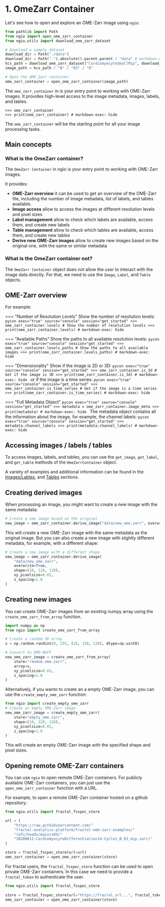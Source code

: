 # 1. OmeZarr Container

Let's see how to open and explore an OME-Zarr image using `ngio`:

```python exec="true" source="material-block" session="get_started"
from pathlib import Path
from ngio import open_ome_zarr_container
from ngio.utils import download_ome_zarr_dataset

# Download a sample dataset
download_dir = Path("./data")
download_dir = Path(".").absolute().parent.parent / "data" # markdown-exec: hide
hcs_path = download_ome_zarr_dataset("CardiomyocyteSmallMip", download_dir=download_dir)
image_path = hcs_path / "B" / "03" / "0"

# Open the OME-Zarr container
ome_zarr_container = open_ome_zarr_container(image_path)
```

The `ome_zarr_container` in is your entry point to working with OME-Zarr images. It provides high-level access to the image metadata, images, labels, and tables.

```pycon exec="true" source="console" session="get_started"
>>> ome_zarr_container
>>> print(ome_zarr_container) # markdown-exec: hide
```

The `ome_zarr_container` will be the starting point for all your image processing tasks.

## Main concepts

### What is the OmeZarr container?

The `OmeZarr Container` in ngio is your entry point to working with OME-Zarr images.

It provides:

- **OME-Zarr overview** it can be used to get an overview of the OME-Zarr file, including the number of image metadata, list
of labels, and tables available.
- **Image access** allow to access the images at different resolution levels and pixel sizes
- **Label management** allow to check which labels are available, access them, and create new labels
- **Table management** allow to check which tables are available, access them, and create new tables
- **Derive new OME-Zarr images** allow to create new images based on the original one, with the same or similar metadata

### What is the OmeZarr container not?

The `OmeZarr Container` object does not allow the user to interact with the image data directly. For that, we need to use the `Image`, `Label`, and `Table` objects.

## OME-Zarr overview

For example:

=== "Number of Resolution Levels"
    Show the number of resolution levels:
    ```pycon exec="true" source="console" session="get_started"
    >>> ome_zarr_container.levels # Show the number of resolution levels
    >>> print(ome_zarr_container.levels) # markdown-exec: hide
    ```

=== "Available Paths"
    Show the paths to all available resolution levels:
    ```pycon exec="true" source="console" session="get_started"
    >>> ome_zarr_container.levels_paths # Show the paths to all available images
    >>> print(ome_zarr_container.levels_paths) # markdown-exec: hide
    ```

=== "Dimensionality"
    Show if the image is 2D or 3D:
    ```pycon exec="true" source="console" session="get_started"
    >>> ome_zarr_container.is_3d # Get if the image is 3D
    >>> print(ome_zarr_container.is_3d) # markdown-exec: hide
    ```
    or if the image is a time series:
    ```pycon exec="true" source="console" session="get_started"
    >>> ome_zarr_container.is_time_series # Get if the image is a time series
    >>> print(ome_zarr_container.is_time_series) # markdown-exec: hide
    ```

=== "Full Metadata Object"
    ```pycon exec="true" source="console" session="get_started"
    >>> metadata = ome_zarr_container.image_meta
    >>> print(metadata) # markdown-exec: hide
    ```
    The metadata object contains all the information about the image, for example, the channel labels:
    ```pycon exec="true" source="console" session="get_started"
    >>> metadata.channel_labels
    >>> print(metadata.channel_labels) # markdown-exec: hide
    ```

## Accessing images / labels / tables

To access images, labels, and tables, you can use the `get_image`, `get_label`, and `get_table` methods of the `OmeZarrContainer` object.

A variety of examples and additional information can be found in the [Images/Lables](./2_images.md), and [Tables](../3_tables.md) sections.

## Creating derived images

When processing an image, you might want to create a new image with the same metadata:

```python
# Create a new image based on the original
new_image = ome_zarr_container.derive_image("data/new_ome.zarr", overwrite=True)
```

This will create a new OME-Zarr image with the same metadata as the original image.
But you can also create a new image with slightly different metadata, for example, with a different shape:

```python
# Create a new image with a different shape
new_image = ome_zarr_container.derive_image(
    "data/new_ome.zarr", 
    overwrite=True, 
    shape=(16, 128, 128), 
    xy_pixelsize=0.65, 
    z_spacing=1.0
)
```

## Creating new images

You can create OME-Zarr images from an existing numpy array using the `create_ome_zarr_from_array` function.

```python
import numpy as np
from ngio import create_ome_zarr_from_array

# Create a random 3D array
x = np.random.randint(0, 255, (16, 128, 128), dtype=np.uint8)

# Convert to OME-NGFF
new_ome_zarr_image = create_ome_zarr_from_array(
    store="random_ome.zarr", 
    array=x, 
    xy_pixelsize=0.65, 
    z_spacing=1.0
)
```

Alternatively, if you wanto to create an a empty OME-Zarr image, you can use the `create_empty_ome_zarr` function:

```python
from ngio import create_empty_ome_zarr
# Create an empty OME-Zarr image
new_ome_zarr_image = create_empty_ome_zarr(
    store="empty_ome.zarr", 
    shape=(16, 128, 128), 
    xy_pixelsize=0.65, 
    z_spacing=1.0
)
```

This will create an empty OME-Zarr image with the specified shape and pixel sizes.

## Opening remote OME-Zarr containers

You can use `ngio` to open remote OME-Zarr containers.
For publicly available OME-Zarr containers, you can just use the `open_ome_zarr_container` function with a URL.

For example, to open a remote OME-Zarr container hosted on a github repository:

```python
from ngio.utils import fractal_fsspec_store

url = (
    "https://raw.githubusercontent.com/"
    "fractal-analytics-platform/fractal-ome-zarr-examples/"
    "refs/heads/main/v04/"
    "20200812-CardiomyocyteDifferentiation14-Cycle1_B_03_mip.zarr/"
)

store = fractal_fsspec_store(url=url)
ome_zarr_container = open_ome_zarr_container(store)
```

For fractal users, the `fractal_fsspec_store` function can be used to open private OME-Zarr containers.
In this case we need to provide a `fractal_token` to authenticate the user.

```python
from ngio.utils import fractal_fsspec_store
 
store = fractal_fsspec_store(url="https://fracral_url...", fractal_token="**your_secret_token**")
ome_zarr_container = open_ome_zarr_container(store)
```
